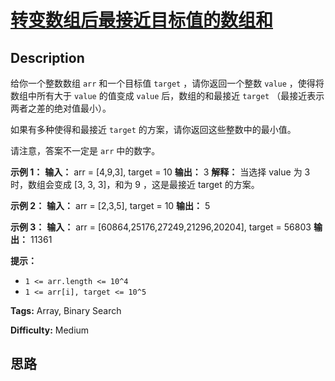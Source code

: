 # [转变数组后最接近目标值的数组和][title]

## Description

给你一个整数数组 `arr` 和一个目标值 `target` ，请你返回一个整数 `value` ，使得将数组中所有大于 `value` 的值变成
`value` 后，数组的和最接近  `target` （最接近表示两者之差的绝对值最小）。

如果有多种使得和最接近 `target` 的方案，请你返回这些整数中的最小值。

请注意，答案不一定是 `arr` 中的数字。



**示例 1：**
            **输入：** arr = [4,9,3], target = 10    **输出：** 3    **解释：** 当选择 value 为 3 时，数组会变成 [3, 3, 3]，和为 9 ，这是最接近 target 的方案。    

**示例 2：**
            **输入：** arr = [2,3,5], target = 10    **输出：** 5    

**示例 3：**
            **输入：** arr = [60864,25176,27249,21296,20204], target = 56803    **输出：** 11361    



**提示：**

  * `1 <= arr.length <= 10^4`
  * `1 <= arr[i], target <= 10^5`


**Tags:** Array, Binary Search

**Difficulty:** Medium

## 思路

[title]: https://leetcode-cn.com/problems/sum-of-mutated-array-closest-to-target

